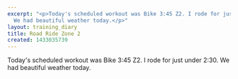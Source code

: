 ```yaml
---
excerpt: "<p>Today's scheduled workout was Bike 3:45 Z2. I rode for just under 2:30.
  We had beautiful weather today.</p>"
layout: training_diary
title: Road Ride Zone 2
created: 1433035739
---
```

<p>Today's scheduled workout was Bike 3:45 Z2. I rode for just under 2:30. We had beautiful weather today.</p>
